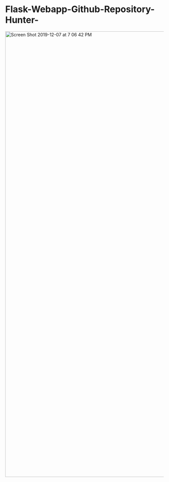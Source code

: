# Flask-Webapp-Github-Repository-Hunter-
<img width="1413" alt="Screen Shot 2019-12-07 at 7 06 42 PM" src="https://user-images.githubusercontent.com/39345855/70382140-bbe3b180-1924-11ea-8620-a37f18a708c6.png">
